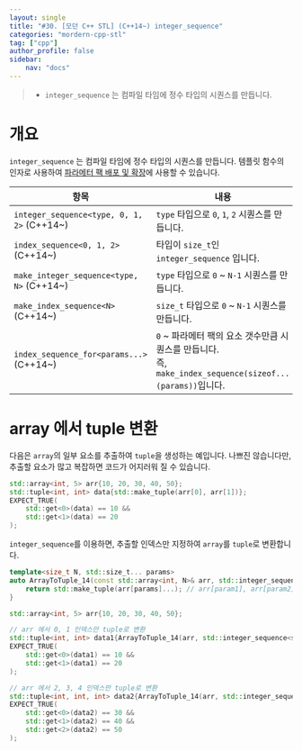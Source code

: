 ```yaml
---
layout: single
title: "#30. [모던 C++ STL] (C++14~) integer_sequence"
categories: "mordern-cpp-stl"
tag: ["cpp"]
author_profile: false
sidebar: 
    nav: "docs"
---
```


> * `integer_sequence` 는 컴파일 타임에 정수 타입의 시퀀스를 만듭니다.

# 개요

`integer_sequence` 는 컴파일 타임에 정수 타입의 시퀀스를 만듭니다. 템플릿 함수의 인자로 사용하여 [파라메터 팩 배포 및 확장](https://tango1202.github.io/mordern-cpp/mordern-cpp-variadic-template/#%ED%8C%8C%EB%9D%BC%EB%A9%94%ED%84%B0-%ED%8C%A9-%EB%B0%B0%ED%8F%AC-%EB%B0%8F-%ED%99%95%EC%9E%A5)에 사용할 수 있습니다.

|항목|내용|
|--|--|
|`integer_sequence<type, 0, 1, 2>` (C++14~)|`type` 타입으로 `0`, `1`, `2` 시퀀스를 만듭니다.|
|`index_sequence<0, 1, 2>` (C++14~)|타입이 `size_t`인 `integer_sequence` 입니다.|
|`make_integer_sequence<type, N>` (C++14~)|`type` 타입으로 `0` ~ `N-1` 시퀀스를 만듭니다.|
|`make_index_sequence<N>` (C++14~)|`size_t` 타입으로 `0` ~ `N-1` 시퀀스를 만듭니다.|
|`index_sequence_for<params...>` (C++14~)|`0` ~ 파라메터 팩의 요소 갯수만큼 시퀀스를 만듭니다.<br/>즉, `make_index_sequence(sizeof...(params))`입니다.|

# array 에서 tuple 변환

다음은 `array`의 일부 요소를 추출하여 `tuple`을 생성하는 예입니다. 나쁘진 않습니다만, 추출할 요소가 많고 복잡하면 코드가 어지러워 질 수 있습니다.

```cpp
std::array<int, 5> arr{10, 20, 30, 40, 50};
std::tuple<int, int> data{std::make_tuple(arr[0], arr[1])};
EXPECT_TRUE(
    std::get<0>(data) == 10 &&
    std::get<1>(data) == 20 
); 
```

`integer_sequence`를 이용하면, 추출할 인덱스만 지정하여 `array`를 `tuple`로 변환합니다.

```cpp
template<size_t N, std::size_t... params>
auto ArrayToTuple_14(const std::array<int, N>& arr, std::integer_sequence<size_t, params...>) {
    return std::make_tuple(arr[params]...); // arr[param1], arr[param2], arr[param3] 등으로 전개됨 
}

std::array<int, 5> arr{10, 20, 30, 40, 50};    

// arr 에서 0, 1 인덱스만 tuple로 변환
std::tuple<int, int> data1{ArrayToTuple_14(arr, std::integer_sequence<size_t, 0, 1>{})};
EXPECT_TRUE(
    std::get<0>(data1) == 10 &&
    std::get<1>(data1) == 20 
); 

// arr 에서 2, 3, 4 인덱스만 tuple로 변환
std::tuple<int, int, int> data2{ArrayToTuple_14(arr, std::integer_sequence<size_t, 2, 3, 4>{})};
EXPECT_TRUE(
    std::get<0>(data2) == 30 &&
    std::get<1>(data2) == 40 &&
    std::get<2>(data2) == 50 
); 
```